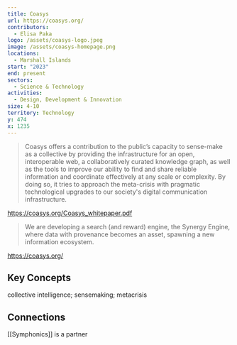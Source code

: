 ```yaml
---
title: Coasys
url: https://coasys.org/
contributors:
  - Elisa Paka
logo: /assets/coasys-logo.jpeg
image: /assets/coasys-homepage.png
locations:
  - Marshall Islands
start: "2023"
end: present
sectors:
  - Science & Technology
activities:
  - Design, Development & Innovation
size: 4-10
territory: Technology
y: 474
x: 1235
---
```

> Coasys offers a contribution to the public’s capacity to sense-make as a collective by providing the infrastructure for an open, interoperable web, a collaboratively curated knowledge graph, as well as the tools to improve our ability to find and share reliable information and coordinate effectively at any scale or complexity.  By doing so, it tries to approach the meta-crisis with pragmatic technological upgrades to our society's digital communication infrastructure.

https://coasys.org/Coasys_whitepaper.pdf 

> We are developing a search (and reward) engine, the Synergy Engine, where data with provenance becomes an asset, spawning a new information ecosystem.

https://coasys.org/

## Key Concepts

collective intelligence; sensemaking; metacrisis

## Connections

[[Symphonics]] is a partner
